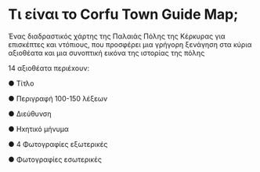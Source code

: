 # Τι είναι το Corfu Town Guide Map;

Ένας διαδραστικός χάρτης της Παλαιάς
Πόλης της Κέρκυρας για επισκέπτες και
ντόπιους, που προσφέρει μια γρήγορη
ξενάγηση στα κύρια αξιοθέατα και μια
συνοπτική εικόνα της ιστορίας της πόλης


14 αξιοθέατα
περιέxουν:

● Τίτλο

● Περιγραφή 100-150 λέξεων

● Διεύθυνση

● Ηxητικό μήνυμα

● 4 Φωτογραφίες εξωτερικές

● Φωτογραφίες εσωτερικές

